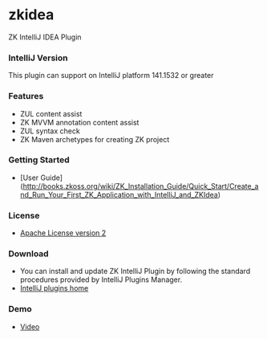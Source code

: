 # zkidea
ZK IntelliJ IDEA Plugin

### IntelliJ Version

This plugin can support on IntelliJ platform 141.1532 or greater

### Features

 * ZUL content assist
 * ZK MVVM annotation content assist
 * ZUL syntax check
 * ZK Maven archetypes for creating ZK project
 
### Getting Started
 * [User Guide] (http://books.zkoss.org/wiki/ZK_Installation_Guide/Quick_Start/Create_and_Run_Your_First_ZK_Application_with_IntelliJ_and_ZKIdea)

### License

 * [Apache License version 2](https://github.com/jumperchen/zkidea/blob/master/LICENSE)

### Download

 * You can install and update ZK IntelliJ Plugin by following the standard procedures provided by IntelliJ Plugins Manager.
 * [IntelliJ plugins home](https://plugins.jetbrains.com/plugin/7855)

### Demo

 * [Video](http://screencast.com/t/xjx0RyzX)
